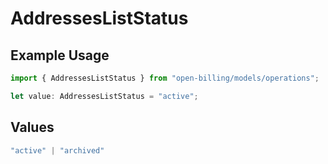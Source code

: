 # AddressesListStatus

## Example Usage

```typescript
import { AddressesListStatus } from "open-billing/models/operations";

let value: AddressesListStatus = "active";
```

## Values

```typescript
"active" | "archived"
```
